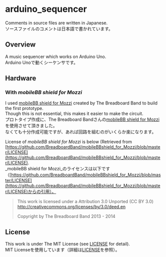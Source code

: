 # arduino_sequencer
Comments in source files are written in Japanese.  
ソースファイルのコメントは日本語で書かれています。

## Overview
A music sequencer which works on Arduino Uno.  
Arduino Unoで動くシーケンサです。

## Hardware
### With _mobileBB shield for Mozzi_
I used [mobileBB shield for Mozzi](https://github.com/BreadboardBand/mobileBBshield_for_Mozzi) created by The Breadboard Band to build the first prototype.  
Though this is not essential, this makes it easier to make the circuit.  
プロトタイプ作成に、The Breadboard Bandさんの[mobileBB shield for Mozzi](https://github.com/BreadboardBand/mobileBBshield_for_Mozzi)を使用させて頂きました。  
なくても十分作成可能ですが、あれば回路を組むのがいくらか楽になります。

License of _mobileBB shield for Mozzi_ is below (Retrieved from [https://github.com/BreadboardBand/mobileBBshield_for_Mozzi/blob/master/LICENSE](https://github.com/BreadboardBand/mobileBBshield_for_Mozzi/blob/master/LICENSE).  
_mobileBB shield for Mozzi_のライセンスは以下です（[https://github.com/BreadboardBand/mobileBBshield_for_Mozzi/blob/master/LICENSE](https://github.com/BreadboardBand/mobileBBshield_for_Mozzi/blob/master/LICENSE)からの引用）。  
>This work is licensed under a
>Attribution 3.0 Unported (CC BY 3.0)
>http://creativecommons.org/licenses/by/3.0/deed.en
>
>Copyright by The Breadboard Band 2013 - 2014

## License
This work is under The MIT License (see [LICENSE](./LICENSE) for detail).  
MIT Licenseを使用しています（詳細は[LICENSE](./LICENSE)を参照）。
